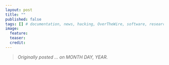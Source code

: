 ```yaml
---
layout: post
title: ""
published: false
tags: [] # documentation, news, hacking, OverTheWire, software, research, dev, running
image:
  feature:
  teaser:
  credit:
---
```


> *Originally posted ... on MONTH DAY, YEAR.*
